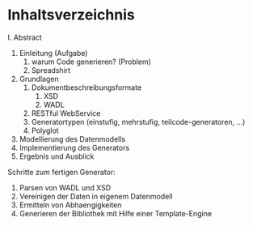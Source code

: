 # Inhaltsverzeichnis

I. Abstract
1. Einleitung (Aufgabe)
	1. warum Code generieren? (Problem)
	1. Spreadshirt
1. Grundlagen
	1. Dokumentbeschreibungsformate
	    1. XSD
	    1. WADL
	1. RESTful WebService
	1. Generatortypen
		(einstufig, mehrstufig, teilcode-generatoren, ...)
	1. Polyglot
1. Modellierung des Datenmodells
1. Implementierung des Generators
1. Ergebnis und Ausblick


Schritte zum fertigen Generator:

1. Parsen von WADL und XSD
1. Vereinigen der Daten in eigenem Datenmodell
1. Ermitteln von Abhaengigkeiten
1. Generieren der Bibliothek mit Hilfe einer Template-Engine